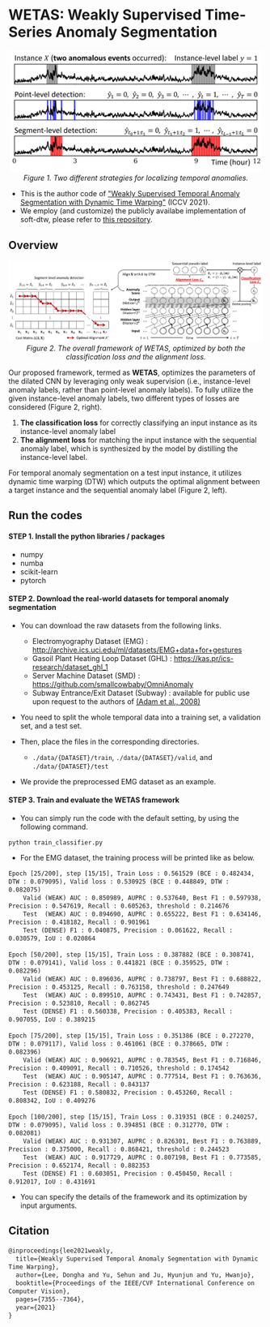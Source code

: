 # WETAS: Weakly Supervised Time-Series Anomaly Segmentation

<p align="center">
<img src="./figure/detection.png" width="500">
<br>
	<em> Figure 1. Two different strategies for localizing temporal anomalies. </em>	
</p>

- This is the author code of ["Weakly Supervised Temporal Anomaly Segmentation with Dynamic Time Warping"](https://arxiv.org/abs/2108.06816) (ICCV 2021).
- We employ (and customize) the publicly availabe implementation of soft-dtw, please refer to [this repository](https://github.com/Maghoumi/pytorch-softdtw-cuda).

## Overview

<p align="center">
<img src="./figure/framework.png" width="1000">
<br>
	<em> Figure 2. The overall framework of WETAS, optimized by both the classification loss and the alignment loss. </em>
</p>

Our proposed framework, termed as **WETAS**, optimizes the parameters of the dilated CNN by leveraging only weak supervision (i.e., instance-level anomaly labels, rather than point-level anomaly labels).
To fully utilize the given instance-level anomaly labels, two different types of losses are considered (Figure 2, right).

1) **The classification loss** for correctly classifying an input instance as its instance-level anomaly label
2) **The alignment loss** for matching the input instance with the sequential anomaly label, which is synthesized by the model by distilling the instance-level label.

For temporal anomaly segmentation on a test input instance, it utilizes dynamic time warping (DTW) which outputs the optimal alignment between a target instance and the sequential anomaly label (Figure 2, left).

## Run the codes

#### STEP 1. Install the python libraries / packages

- numpy
- numba
- scikit-learn
- pytorch


#### STEP 2. Download the real-world datasets for temporal anomaly segmentation

- You can download the raw datasets from the following links.

  - Electromyography Dataset (EMG) : http://archive.ics.uci.edu/ml/datasets/EMG+data+for+gestures
  - Gasoil Plant Heating Loop Dataset (GHL) : https://kas.pr/ics-research/dataset_ghl_1
  - Server Machine Dataset (SMD) : https://github.com/smallcowbaby/OmniAnomaly
  - Subway Entrance/Exit Dataset (Subway) : available for public use upon request to the authors of [(Adam et al., 2008)](https://ieeexplore.ieee.org/document/4407716)

- You need to split the whole temporal data into a training set, a validation set, and a test set.
- Then, place the files in the corresponding directories.
  - `./data/{DATASET}/train`, `./data/{DATASET}/valid`, and `./data/{DATASET}/test`
- We provide the preprocessed EMG dataset as an example.


#### STEP 3. Train and evaluate the WETAS framework

- You can simply run the code with the default setting, by using the following command.

```
python train_classifier.py
```

- For the EMG dataset, the training process will be printed like as below.

```
Epoch [25/200], step [15/15], Train Loss : 0.561529 (BCE : 0.482434, DTW : 0.079095), Valid loss : 0.530925 (BCE : 0.448849, DTW : 0.082075)
	Valid (WEAK) AUC : 0.850989, AUPRC : 0.537640, Best F1 : 0.597938,  Precision : 0.547619, Recall : 0.605263, threshold : 0.214676
	Test  (WEAK) AUC : 0.894690, AUPRC : 0.655222, Best F1 : 0.634146, Precision : 0.418182, Recall : 0.901961
	Test (DENSE) F1 : 0.040875, Precision : 0.061622, Recall : 0.030579, IoU : 0.020864

Epoch [50/200], step [15/15], Train Loss : 0.387882 (BCE : 0.308741, DTW : 0.079141), Valid loss : 0.441821 (BCE : 0.359525, DTW : 0.082296)
	Valid (WEAK) AUC : 0.896036, AUPRC : 0.738797, Best F1 : 0.688822,  Precision : 0.453125, Recall : 0.763158, threshold : 0.247649
	Test  (WEAK) AUC : 0.899510, AUPRC : 0.743431, Best F1 : 0.742857, Precision : 0.523810, Recall : 0.862745
	Test (DENSE) F1 : 0.560338, Precision : 0.405383, Recall : 0.907055, IoU : 0.389215

Epoch [75/200], step [15/15], Train Loss : 0.351386 (BCE : 0.272270, DTW : 0.079117), Valid loss : 0.461061 (BCE : 0.378665, DTW : 0.082396)
	Valid (WEAK) AUC : 0.906921, AUPRC : 0.783545, Best F1 : 0.716846,  Precision : 0.409091, Recall : 0.710526, threshold : 0.174542
	Test  (WEAK) AUC : 0.905147, AUPRC : 0.777514, Best F1 : 0.763636, Precision : 0.623188, Recall : 0.843137
	Test (DENSE) F1 : 0.580832, Precision : 0.453260, Recall : 0.808342, IoU : 0.409276

Epoch [100/200], step [15/15], Train Loss : 0.319351 (BCE : 0.240257, DTW : 0.079095), Valid loss : 0.394851 (BCE : 0.312770, DTW : 0.082081)
	Valid (WEAK) AUC : 0.931307, AUPRC : 0.826301, Best F1 : 0.763889,  Precision : 0.375000, Recall : 0.868421, threshold : 0.244523
	Test  (WEAK) AUC : 0.917729, AUPRC : 0.807198, Best F1 : 0.773585, Precision : 0.652174, Recall : 0.882353
	Test (DENSE) F1 : 0.603051, Precision : 0.450450, Recall : 0.912017, IoU : 0.431691
```

- You can specify the details of the framework and its optimization by input arguments.

## Citation
```
@inproceedings{lee2021weakly,
  title={Weakly Supervised Temporal Anomaly Segmentation with Dynamic Time Warping},
  author={Lee, Dongha and Yu, Sehun and Ju, Hyunjun and Yu, Hwanjo},
  booktitle={Proceedings of the IEEE/CVF International Conference on Computer Vision},
  pages={7355--7364},
  year={2021}
}
```

